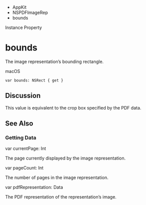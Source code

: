

- AppKit
- NSPDFImageRep
-  bounds 

Instance Property

# bounds

The image representation’s bounding rectangle.

macOS

``` source
var bounds: NSRect { get }
```

## Discussion

This value is equivalent to the crop box specified by the PDF data.

## See Also

### Getting Data

var currentPage: Int

The page currently displayed by the image representation.

var pageCount: Int

The number of pages in the image representation.

var pdfRepresentation: Data

The PDF representation of the representation’s image.

